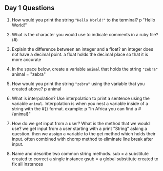## Day 1 Questions

1. How would you print the string `"Hello World!"` to the terminal?
p "Hello World!"

1. What is the character you would use to indicate comments in a ruby file?
(#)

1. Explain the difference between an integer and a float?
an integer does not have a decimal point. a float holds the decimal place so that it is more accurate

1. In the space below, create a variable `animal` that holds the string `"zebra"`
 animal = "zebra"

1. How would you print the string `"zebra"` using the variable that you created above?
p animal

1. What is interpolation? Use interpolation to print a sentence using the variable `animal`.
Interpolation is when you nest a variable inside of a string with the #{} format. example: p "In Africa you can find a #{animal}"

1. How do we get input from a user? What is the method that we would use?
we get input from a user starting with a print "String" asking a question. then we assign a variable to the get method which holds their input. often combined with chomp method to eliminate line break after input.

1. Name and describe two common string methods.
sub = a substitute created to correct a single instance
gsub = a global substitute created to fix all instances
